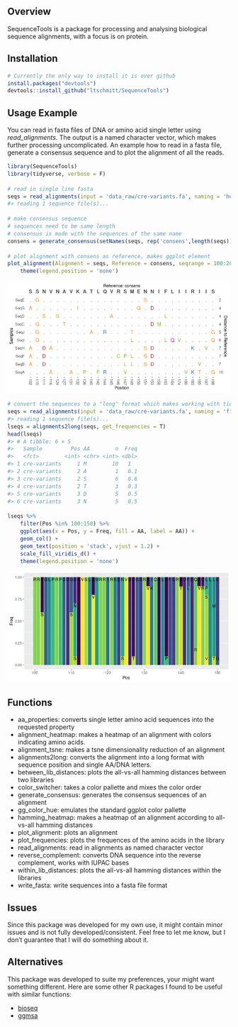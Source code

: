 
## Overview

SequenceTools is a package for processing and analysing biological
sequence alignments, with a focus is on protein.

## Installation

``` r
# Currently the only way to install it is over github
install.packages("devtools")
devtools::install_github("ltschmitt/SequenceTools")
```

## Usage Example

You can read in fasta files of DNA or amino acid single letter using
*read_alignments*. The output is a named character vector, which makes
further processing uncomplicated. An example how to read in a fasta
file, generate a consensus sequence and to plot the alignment of all the
reads.

``` r
library(SequenceTools)
library(tidyverse, verbose = F)

# read in single line fasta
seqs = read_alignments(input = 'data_raw/cre-variants.fa', naming = 'headers')
#> reading 1 sequence file(s)...

# make consensus sequence 
# sequences need to be same length
# consensus is made with the sequences of the same name
consens = generate_consensus(setNames(seqs, rep('consens',length(seqs))))

# plot alignment with consens as reference, makes ggplot element
plot_alignment(Alignment = seqs, Reference = consens, seqrange = 100:200) +
    theme(legend.position = 'none')
```

![](man/figures/README-unnamed-chunk-2-1.png)<!-- -->

``` r
# convert the sequences to a "long" format which makes working with tidyverse tools very easy
seqs = read_alignments(input = 'data_raw/cre-variants.fa', naming = 'filenames')
#> reading 1 sequence file(s)...
lseqs = alignments2long(seqs, get_frequencies = T) 
head(lseqs)
#> # A tibble: 6 × 5
#>   Sample         Pos AA        n  Freq
#>   <fct>        <int> <chr> <int> <dbl>
#> 1 cre-variants     1 M        10   1  
#> 2 cre-variants     2 A         1   0.1
#> 3 cre-variants     2 S         6   0.6
#> 4 cre-variants     2 T         3   0.3
#> 5 cre-variants     3 D         5   0.5
#> 6 cre-variants     3 N         5   0.5

lseqs %>% 
    filter(Pos %in% 100:150) %>% 
    ggplot(aes(x = Pos, y = Freq, fill = AA, label = AA)) + 
    geom_col() + 
    geom_text(position = 'stack', vjust = 1.2) +
    scale_fill_viridis_d() +
    theme(legend.position = 'none')
```

![](man/figures/README-unnamed-chunk-2-2.png)<!-- -->

## Functions

-   aa_properties: converts single letter amino acid sequences into the
    requested property
-   alignment_heatmap: makes a heatmap of an alignment with colors
    indicating amino acids.
-   alignment_tsne: makes a tsne dimensionality reduction of an
    alignment
-   alignments2long: converts the alignment into a long format with
    sequence position and single AA/DNA letters.
-   between_lib_distances: plots the all-vs-all hamming distances
    between two libraries
-   color_switcher: takes a color pallette and mixes the color order
-   generate_consensus: generates the consensus sequences of an
    alignment
-   gg_color_hue: emulates the standard ggplot color pallette
-   hamming_heatmap: makes a heatmap of an alignment according to
    all-vs-all hamming distances
-   plot_alignment: plots an alignment
-   plot_frequencies: plots the frequences of the amino acids in the
    library
-   read_alignments: read in alignments as named character vector
-   reverse_complement: converts DNA sequence into the reverse
    complement, works with IUPAC bases
-   within_lib_distances: plots the all-vs-all hamming distances within
    the libraries
-   write_fasta: write sequences into a fasta file format

## Issues

Since this package was developed for my own use, it might contain minor
issues and is not fully developed/consistent. Feel free to let me know,
but I don’t guarantee that I will do something about it.

## Alternatives

This package was developed to suite my preferences, your might want
something different. Here are some other R packages I found to be useful
with similar functions:

-   [bioseq](https://github.com/fkeck/bioseq)
-   [ggmsa](https://github.com/YuLab-SMU/ggmsa)

